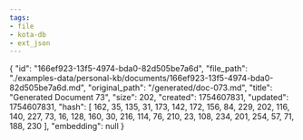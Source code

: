 ```yaml
---
tags:
- file
- kota-db
- ext_json
---
```

{
  "id": "166ef923-13f5-4974-bda0-82d505be7a6d",
  "file_path": "./examples-data/personal-kb/documents/166ef923-13f5-4974-bda0-82d505be7a6d.md",
  "original_path": "/generated/doc-073.md",
  "title": "Generated Document 73",
  "size": 202,
  "created": 1754607831,
  "updated": 1754607831,
  "hash": [
    162,
    35,
    135,
    31,
    173,
    142,
    172,
    156,
    84,
    229,
    202,
    116,
    140,
    227,
    73,
    16,
    128,
    160,
    30,
    216,
    114,
    76,
    210,
    23,
    108,
    234,
    201,
    254,
    57,
    71,
    188,
    230
  ],
  "embedding": null
}